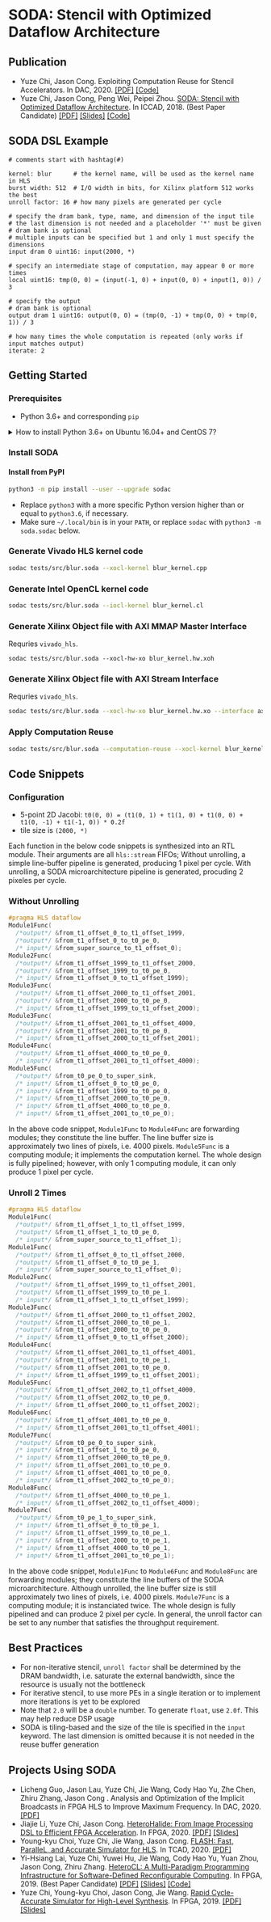 # SODA: Stencil with Optimized Dataflow Architecture

## Publication

+ Yuze Chi, Jason Cong. Exploiting Computation Reuse for Stencil Accelerators. In DAC, 2020. [[PDF]](https://about.blaok.me/pub/dac20-soda-cr.pdf) [[Code]](https://github.com/Blaok/soda-cr)
+ Yuze Chi, Jason Cong, Peng Wei, Peipei Zhou. [SODA: Stencil with Optimized Dataflow Architecture](https://doi.org/10.1145/3240765.3240850). In ICCAD, 2018. (Best Paper Candidate) [[PDF]](https://about.blaok.me/pub/iccad18.pdf) [[Slides]](https://about.blaok.me/pub/iccad18.slides.pdf) [[Code]](https://github.com/Blaok/soda)

## SODA DSL Example

```soda
# comments start with hashtag(#)

kernel: blur      # the kernel name, will be used as the kernel name in HLS
burst width: 512  # I/O width in bits, for Xilinx platform 512 works the best
unroll factor: 16 # how many pixels are generated per cycle

# specify the dram bank, type, name, and dimension of the input tile
# the last dimension is not needed and a placeholder '*' must be given
# dram bank is optional
# multiple inputs can be specified but 1 and only 1 must specify the dimensions
input dram 0 uint16: input(2000, *)

# specify an intermediate stage of computation, may appear 0 or more times
local uint16: tmp(0, 0) = (input(-1, 0) + input(0, 0) + input(1, 0)) / 3

# specify the output
# dram bank is optional
output dram 1 uint16: output(0, 0) = (tmp(0, -1) + tmp(0, 0) + tmp(0, 1)) / 3

# how many times the whole computation is repeated (only works if input matches output)
iterate: 2
```

## Getting Started

### Prerequisites

+ Python 3.6+ and corresponding `pip`

<details><summary>How to install Python 3.6+ on Ubuntu 16.04+ and CentOS 7?</summary>

#### Ubuntu 16.04

```bash
sudo apt install software-properties-common python3-pip
sudo add-apt-repository ppa:deadsnakes/ppa
sudo apt update
sudo apt install python3.6
```

#### Ubuntu 18.04+

```bash
sudo apt install python3 python3-pip
```

#### CentOS 7

```bash
sudo yum install python3 python3-pip
```

</details>

### Install SODA

#### Install from PyPI

```bash
python3 -m pip install --user --upgrade sodac
```

+ Replace `python3` with a more specific Python version higher than or equal to
    `python3.6`, if necessary.
+ Make sure `~/.local/bin` is in your `PATH`,
    or replace `sodac` with `python3 -m soda.sodac` below.

### Generate Vivado HLS kernel code

```bash
sodac tests/src/blur.soda --xocl-kernel blur_kernel.cpp
```

### Generate Intel OpenCL kernel code

```bash
sodac tests/src/blur.soda --iocl-kernel blur_kernel.cl
```

### Generate Xilinx Object file with AXI MMAP Master Interface

Requries `vivado_hls`.

```bas
sodac tests/src/blur.soda --xocl-hw-xo blur_kernel.hw.xoh
```

### Generate Xilinx Object file with AXI Stream Interface

Requries `vivado_hls`.

```bash
sodac tests/src/blur.soda --xocl-hw-xo blur_kernel.hw.xo --interface axis
```

### Apply Computation Reuse

```bash
sodac tests/src/blur.soda --computation-reuse --xocl-kernel blur_kernel.cpp
```

## Code Snippets

### Configuration

+ 5-point 2D Jacobi: `t0(0, 0) = (t1(0, 1) + t1(1, 0) + t1(0, 0) + t1(0, -1) + t1(-1, 0)) * 0.2f`
+ tile size is `(2000, *)`

Each function in the below code snippets is synthesized into an RTL module.
Their arguments are all `hls::stream` FIFOs; Without unrolling, a simple line-buffer pipeline is generated, producing 1 pixel per cycle.
With unrolling, a SODA microarchitecture pipeline is generated, procuding 2 pixeles per cycle.

### Without Unrolling

```c++
#pragma HLS dataflow
Module1Func(
  /*output*/ &from_t1_offset_0_to_t1_offset_1999,
  /*output*/ &from_t1_offset_0_to_t0_pe_0,
  /* input*/ &from_super_source_to_t1_offset_0);
Module2Func(
  /*output*/ &from_t1_offset_1999_to_t1_offset_2000,
  /*output*/ &from_t1_offset_1999_to_t0_pe_0,
  /* input*/ &from_t1_offset_0_to_t1_offset_1999);
Module3Func(
  /*output*/ &from_t1_offset_2000_to_t1_offset_2001,
  /*output*/ &from_t1_offset_2000_to_t0_pe_0,
  /* input*/ &from_t1_offset_1999_to_t1_offset_2000);
Module3Func(
  /*output*/ &from_t1_offset_2001_to_t1_offset_4000,
  /*output*/ &from_t1_offset_2001_to_t0_pe_0,
  /* input*/ &from_t1_offset_2000_to_t1_offset_2001);
Module4Func(
  /*output*/ &from_t1_offset_4000_to_t0_pe_0,
  /* input*/ &from_t1_offset_2001_to_t1_offset_4000);
Module5Func(
  /*output*/ &from_t0_pe_0_to_super_sink,
  /* input*/ &from_t1_offset_0_to_t0_pe_0,
  /* input*/ &from_t1_offset_1999_to_t0_pe_0,
  /* input*/ &from_t1_offset_2000_to_t0_pe_0,
  /* input*/ &from_t1_offset_4000_to_t0_pe_0,
  /* input*/ &from_t1_offset_2001_to_t0_pe_0);
```

In the above code snippet, `Module1Func` to `Module4Func` are forwarding modules; they constitute the line buffer.
The line buffer size is approximately two lines of pixels, i.e. 4000 pixels.
`Module5Func` is a computing module; it implements the computation kernel.
The whole design is fully pipelined; however, with only 1 computing module, it can only produce 1 pixel per cycle.

### Unroll 2 Times

```c++
#pragma HLS dataflow
Module1Func(
  /*output*/ &from_t1_offset_1_to_t1_offset_1999,
  /*output*/ &from_t1_offset_1_to_t0_pe_0,
  /* input*/ &from_super_source_to_t1_offset_1);
Module1Func(
  /*output*/ &from_t1_offset_0_to_t1_offset_2000,
  /*output*/ &from_t1_offset_0_to_t0_pe_1,
  /* input*/ &from_super_source_to_t1_offset_0);
Module2Func(
  /*output*/ &from_t1_offset_1999_to_t1_offset_2001,
  /*output*/ &from_t1_offset_1999_to_t0_pe_1,
  /* input*/ &from_t1_offset_1_to_t1_offset_1999);
Module3Func(
  /*output*/ &from_t1_offset_2000_to_t1_offset_2002,
  /*output*/ &from_t1_offset_2000_to_t0_pe_1,
  /*output*/ &from_t1_offset_2000_to_t0_pe_0,
  /* input*/ &from_t1_offset_0_to_t1_offset_2000);
Module4Func(
  /*output*/ &from_t1_offset_2001_to_t1_offset_4001,
  /*output*/ &from_t1_offset_2001_to_t0_pe_1,
  /*output*/ &from_t1_offset_2001_to_t0_pe_0,
  /* input*/ &from_t1_offset_1999_to_t1_offset_2001);
Module5Func(
  /*output*/ &from_t1_offset_2002_to_t1_offset_4000,
  /*output*/ &from_t1_offset_2002_to_t0_pe_0,
  /* input*/ &from_t1_offset_2000_to_t1_offset_2002);
Module6Func(
  /*output*/ &from_t1_offset_4001_to_t0_pe_0,
  /* input*/ &from_t1_offset_2001_to_t1_offset_4001);
Module7Func(
  /*output*/ &from_t0_pe_0_to_super_sink,
  /* input*/ &from_t1_offset_1_to_t0_pe_0,
  /* input*/ &from_t1_offset_2000_to_t0_pe_0,
  /* input*/ &from_t1_offset_2001_to_t0_pe_0,
  /* input*/ &from_t1_offset_4001_to_t0_pe_0,
  /* input*/ &from_t1_offset_2002_to_t0_pe_0);
Module8Func(
  /*output*/ &from_t1_offset_4000_to_t0_pe_1,
  /* input*/ &from_t1_offset_2002_to_t1_offset_4000);
Module7Func(
  /*output*/ &from_t0_pe_1_to_super_sink,
  /* input*/ &from_t1_offset_0_to_t0_pe_1,
  /* input*/ &from_t1_offset_1999_to_t0_pe_1,
  /* input*/ &from_t1_offset_2000_to_t0_pe_1,
  /* input*/ &from_t1_offset_4000_to_t0_pe_1,
  /* input*/ &from_t1_offset_2001_to_t0_pe_1);
```

In the above code snippet, `Module1Func` to `Module6Func` and `Module8Func` are forwarding modules; they constitute the line buffers of the SODA microarchitecture.
Although unrolled, the line buffer size is still approximately two lines of pixels, i.e. 4000 pixels.
`Module7Func` is a computing module; it is instanciated twice.
The whole design is fully pipelined and can produce 2 pixel per cycle.
In general, the unroll factor can be set to any number that satisfies the throughput requirement.

## Best Practices

+ For non-iterative stencil, `unroll factor` shall be determined by the DRAM bandwidth, i.e. saturate the external bandwidth, since the resource is usually not the bottleneck
+ For iterative stencil, to use more PEs in a single iteration or to implement more iterations is yet to be explored
+ Note that `2.0` will be a `double` number. To generate `float`, use `2.0f`. This may help reduce DSP usage
+ SODA is tiling-based and the size of the tile is specified in the `input` keyword. The last dimension is omitted because it is not needed in the reuse buffer generation

## Projects Using SODA

+ Licheng Guo, Jason Lau, Yuze Chi, Jie Wang, Cody Hao Yu, Zhe Chen, Zhiru Zhang, Jason Cong . Analysis and Optimization of the Implicit Broadcasts in FPGA HLS to Improve Maximum Frequency. In DAC, 2020. [[PDF]](https://about.blaok.me/pub/dac20-hls-timing.pdf)
+ Jiajie Li, Yuze Chi, Jason Cong. [HeteroHalide: From Image Processing DSL to Efficient FPGA Acceleration](https://doi.org/10.1145/3373087.3375320). In FPGA, 2020. [[PDF]](https://about.blaok.me/pub/fpga20-heterohalide.pdf) [[Slides]](https://about.blaok.me/pub/fpga20-heterohalide.slides.pdf)
+ Young-kyu Choi, Yuze Chi, Jie Wang, Jason Cong. [FLASH: Fast, ParalleL, and Accurate Simulator for HLS](https://doi.org/10.1109/TCAD.2020.2970597). In TCAD, 2020. [[PDF]](https://about.blaok.me/pub/tcad20-flash.pdf)
+ Yi-Hsiang Lai, Yuze Chi, Yuwei Hu, Jie Wang, Cody Hao Yu, Yuan Zhou, Jason Cong, Zhiru Zhang. [HeteroCL: A Multi-Paradigm Programming Infrastructure for Software-Defined Reconfigurable Computing](https://doi.org/10.1145/3289602.3293910). In FPGA, 2019. (Best Paper Candidate) [[PDF]](https://about.blaok.me/pub/fpga19-heterocl.pdf) [[Slides]](https://about.blaok.me/pub/fpga19-heterocl.slides.pdf) [[Code]](https://github.com/cornell-zhang/heterocl)
+ Yuze Chi, Young-kyu Choi, Jason Cong, Jie Wang. [Rapid Cycle-Accurate Simulator for High-Level Synthesis](https://doi.org/10.1145/3289602.3293918). In FPGA, 2019. [[PDF]](https://about.blaok.me/pub/fpga19-flash.pdf) [[Slides]](https://about.blaok.me/pub/fpga19-flash.slides.pdf)
